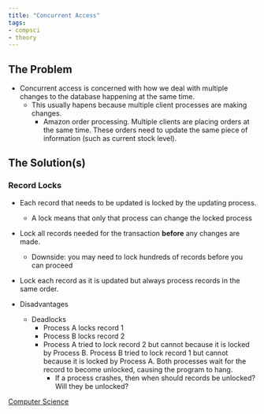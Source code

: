 ```yaml
---
title: "Concurrent Access"
tags:
- compsci
- theory
---
```


## The Problem

- Concurrent access is concerned with how we deal with multiple changes to the database happening at the same time.
	- This usually hapens because multiple client processes are making changes.
		- Amazon order processing. Multiple clients are placing orders at the same time. These orders need to update the same piece of information (such as current stock level).


## The Solution(s)

### Record Locks

- Each record that needs to be updated is locked by the updating process.
	- A lock means that only that process can change the locked process
- Lock all records needed for the transaction **before** any changes are made.
	- Downside: you may need to lock hundreds of records before you can proceed
- Lock each record as it is updated but always process records in the same order.

- Disadvantages
	- Deadlocks
		- Process A locks record 1
		- Process B locks record 2
		- Process A tried to lock record 2 but cannot because it is locked by Process B. Process B tried to lock record 1 but cannot because it is locked by Process A. Both processes wait for the record to become unlocked, causing the program to hang.
			- If a process crashes, then when should records be unlocked? Will they be unlocked?


[Computer Science](/ComputerScience)